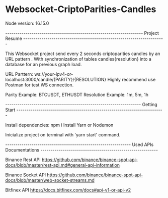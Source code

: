 # Websocket-CriptoParities-Candles
Node version: 16.15.0

-------------------------------------------------------------------- Project Resume ----------------------------------------------------------------------

  This Websocket project send every 2 seconds criptoparities candles by an URL pattern . With synchronization of tables candles{resolution} into a database for an previous graph load.

URL Parttern: ws://your-ipv4-or-localhost:3000/candle/{PARITY}/{RESOLUTION}
Highly recommend use Postman for test WS connection.

Parity Example: BTCUSDT, ETHUSDT
Resolution Example: 1m, 5m, 1h

------------------------------------------------------------------- Getting Start -------------------------------------------------------------------------

Install dependencies: npm i
Install Yarn or Nodemon

Inicialize project on terminal with 'yarn start' command.

-------------------------------------------------------------- Used APIs Documentations ----------------------------------------------------------

Binance Rest API
https://github.com/binance/binance-spot-api-docs/blob/master/rest-api.md#general-api-information

Binance Socket API
https://github.com/binance/binance-spot-api-docs/blob/master/web-socket-streams.md

Bitfinex API
https://docs.bitfinex.com/docs#api-v1-or-api-v2

